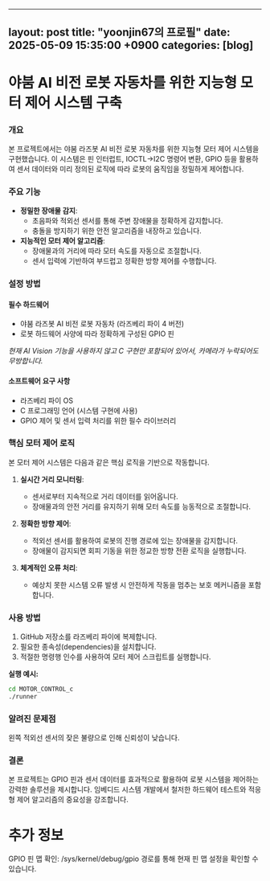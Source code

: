 
---
layout: post
title: "yoonjin67의 프로필"
date: 2025-05-09 15:35:00 +0900
categories: [blog]
---
# 야붐 AI 비전 로봇 자동차를 위한 지능형 모터 제어 시스템 구축

### 개요
본 프로젝트에서는 야붐 라즈봇 AI 비전 로봇 자동차를 위한 지능형 모터 제어 시스템을 구현했습니다. 이 시스템은 핀 인터럽트, IOCTL\-\>I2C 명령어 변환, GPIO 등을 활용하여 센서 데이터와 미리 정의된 로직에 따라 로봇의 움직임을 정밀하게 제어합니다.

### 주요 기능
* **정밀한 장애물 감지**:
    * 초음파와 적외선 센서를 통해 주변 장애물을 정확하게 감지합니다.
    * 충돌을 방지하기 위한 안전 알고리즘을 내장하고 있습니다.
* **지능적인 모터 제어 알고리즘**:
    * 장애물과의 거리에 따라 모터 속도를 자동으로 조절합니다.
    * 센서 입력에 기반하여 부드럽고 정확한 방향 제어를 수행합니다.

### 설정 방법
#### 필수 하드웨어
* 야붐 라즈봇 AI 비전 로봇 자동차 (라즈베리 파이 4 버전)
* 로봇 하드웨어 사양에 따라 정확하게 구성된 GPIO 핀

*현재 AI Vision 기능을 사용하지 않고 C 구현만 포함되어 있어서, 카메라가 누락되어도 무방합니다.*

#### 소프트웨어 요구 사항
* 라즈베리 파이 OS
* C 프로그래밍 언어 (시스템 구현에 사용)
* GPIO 제어 및 센서 입력 처리를 위한 필수 라이브러리

### 핵심 모터 제어 로직
본 모터 제어 시스템은 다음과 같은 핵심 로직을 기반으로 작동합니다.

1.  **실시간 거리 모니터링**:
    * 센서로부터 지속적으로 거리 데이터를 읽어옵니다.
    * 장애물과의 안전 거리를 유지하기 위해 모터 속도를 능동적으로 조절합니다.

2.  **정확한 방향 제어**:
    * 적외선 센서를 활용하여 로봇의 진행 경로에 있는 장애물을 감지합니다.
    * 장애물이 감지되면 회피 기동을 위한 정교한 방향 전환 로직을 실행합니다.

3.  **체계적인 오류 처리**:
    * 예상치 못한 시스템 오류 발생 시 안전하게 작동을 멈추는 보호 메커니즘을 포함합니다.

### 사용 방법 
1.  GitHub 저장소를 라즈베리 파이에 복제합니다.
2.  필요한 종속성(dependencies)을 설치합니다.
3.  적절한 명령행 인수를 사용하여 모터 제어 스크립트를 실행합니다.

**실행 예시:**
```bash
cd MOTOR_CONTROL_c
./runner
```
### 알려진 문제점
왼쪽 적외선 센서의 잦은 불량으로 인해 신뢰성이 낮습니다.

### 결론
본 프로젝트는 GPIO 핀과 센서 데이터를 효과적으로 활용하여 로봇 시스템을 제어하는 강력한 솔루션을 제시합니다. 임베디드 시스템 개발에서 철저한 하드웨어 테스트와 적응형 제어 알고리즘의 중요성을 강조합니다.
# 추가 정보
GPIO 핀 맵 확인: /sys/kernel/debug/gpio 경로를 통해 현재 핀 맵 설정을 확인할 수 있습니다.

